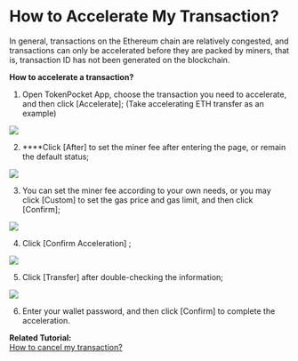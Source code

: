# How to Accelerate My Transaction?

In general, transactions on the Ethereum chain are relatively congested, and transactions can only be accelerated before they are packed by miners, that is, transaction ID has not been generated on the blockchain.

**How to accelerate a transaction?**

1. Open TokenPocket App, choose the transaction you need to accelerate, and then click \[Accelerate\]; \(Take accelerating ETH transfer as an example\)

![](../.gitbook/assets/jia-su-1%20%281%29.png)

2. ****Click \[After\] to set the miner fee after entering the page, or remain the default status;

![](../.gitbook/assets/jia-su-02%20%281%29.png)

3. You can set the miner fee according to your own needs, or you may click \[Custom\] to set the gas price and gas limit, and then click \[Confirm\];

![](../.gitbook/assets/jia-su-03%20%281%29.png)

4. Click \[Confirm Acceleration\] ;

![](../.gitbook/assets/jia-su-2%20%282%29.png)

5. Click \[Transfer\] after double-checking the information;

![](../.gitbook/assets/jia-su-3%20%281%29.png)

6. Enter your wallet password, and then click \[Confirm\] to complete the acceleration.

**Related Tutorial:**  
[How to cancel my transaction?](https://tphelp.gitbook.io/en/transfer-tutorial/how-to-cancel-my-transaction)



